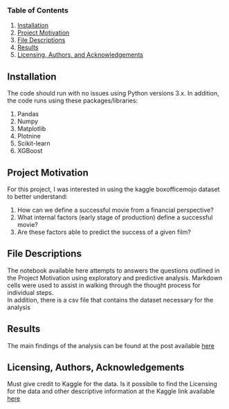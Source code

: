 ### Table of Contents

1. [Installation](#installation)
2. [Project Motivation](#motivation)
3. [File Descriptions](#files)
4. [Results](#results)
5. [Licensing, Authors, and Acknowledgements](#licensing)


## Installation <a name="installation"></a>

The code should run with no issues using Python versions 3.x. In addition, the code runs using these packages/libraries:

1. Pandas
2. Numpy
3. Matplotlib
4. Plotnine
5. Scikit-learn
6. XGBoost


## Project Motivation<a name="motivation"></a>

For this project, I was interested in using the kaggle boxofficemojo dataset to better understand:

1. How can we define a successful movie from a financial perspective?
2. What internal factors (early stage of production) define a successful movie?
3. Are these factors able to predict the success of a given film?


## File Descriptions <a name="files"></a>

The notebook available here attempts to answers the questions outlined in the Project Motivation using exploratory and predictive analysis. Markdown cells were used to assist in walking through the thought process for individual steps.   
In addition, there is a csv file that contains the dataset necessary for the analysis

## Results<a name="results"></a>

The main findings of the analysis can be found at the post available [here](https://medium.com/@shosan_71491/producing-a-winning-movie-are-early-stages-of-production-features-central-in-predicting-a-33ce741ebebb)

## Licensing, Authors, Acknowledgements<a name="licensing"></a>

Must give credit to Kaggle for the data.  Is it possibile to find the Licensing for the data and other descriptive information at the Kaggle link available [here](https://www.kaggle.com/igorkirko/wwwboxofficemojocom-movies-with-budget-listed)
